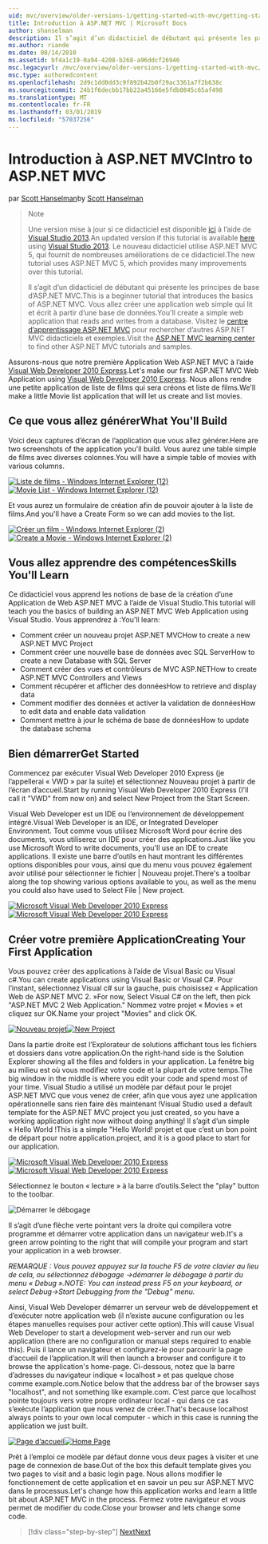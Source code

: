 ```yaml
---
uid: mvc/overview/older-versions-1/getting-started-with-mvc/getting-started-with-mvc-part1
title: Introduction à ASP.NET MVC | Microsoft Docs
author: shanselman
description: Il s’agit d’un didacticiel de débutant qui présente les principes de base d’ASP.NET MVC. Créer une application web simple qui lit et écrit à partir d’une base de données.
ms.author: riande
ms.date: 08/14/2010
ms.assetid: bf4a1c19-0a94-4208-b268-a96ddcf26946
msc.legacyurl: /mvc/overview/older-versions-1/getting-started-with-mvc/getting-started-with-mvc-part1
msc.type: authoredcontent
ms.openlocfilehash: 2d9c1dd0dd3c9f892b42b0f29ac3361a7f2b638c
ms.sourcegitcommit: 24b1f6decbb17bb22a45166e5fdb0845c65af498
ms.translationtype: MT
ms.contentlocale: fr-FR
ms.lasthandoff: 03/01/2019
ms.locfileid: "57037256"
---
```

<a name="intro-to-aspnet-mvc"></a><span data-ttu-id="64488-104">Introduction à ASP.NET MVC</span><span class="sxs-lookup"><span data-stu-id="64488-104">Intro to ASP.NET MVC</span></span>
====================
<span data-ttu-id="64488-105">par [Scott Hanselman](https://github.com/shanselman)</span><span class="sxs-lookup"><span data-stu-id="64488-105">by [Scott Hanselman](https://github.com/shanselman)</span></span>

> > [!NOTE]
> > <span data-ttu-id="64488-106">Une version mise à jour si ce didacticiel est disponible [ici](../../getting-started/introduction/getting-started.md) à l’aide de [Visual Studio 2013](https://my.visualstudio.com/Downloads?q=visual%20studio%202013).</span><span class="sxs-lookup"><span data-stu-id="64488-106">An updated version if this tutorial is available [here](../../getting-started/introduction/getting-started.md) using [Visual Studio 2013](https://my.visualstudio.com/Downloads?q=visual%20studio%202013).</span></span> <span data-ttu-id="64488-107">Le nouveau didacticiel utilise ASP.NET MVC 5, qui fournit de nombreuses améliorations de ce didacticiel.</span><span class="sxs-lookup"><span data-stu-id="64488-107">The new tutorial uses ASP.NET MVC 5, which provides many improvements over this tutorial.</span></span>
>
>
> <span data-ttu-id="64488-108">Il s’agit d’un didacticiel de débutant qui présente les principes de base d’ASP.NET MVC.</span><span class="sxs-lookup"><span data-stu-id="64488-108">This is a beginner tutorial that introduces the basics of ASP.NET MVC.</span></span> <span data-ttu-id="64488-109">Vous allez créer une application web simple qui lit et écrit à partir d’une base de données.</span><span class="sxs-lookup"><span data-stu-id="64488-109">You'll create a simple web application that reads and writes from a database.</span></span> <span data-ttu-id="64488-110">Visitez le [centre d’apprentissage ASP.NET MVC](../../../index.md) pour rechercher d’autres ASP.NET MVC didacticiels et exemples.</span><span class="sxs-lookup"><span data-stu-id="64488-110">Visit the [ASP.NET MVC learning center](../../../index.md) to find other ASP.NET MVC tutorials and samples.</span></span>


<span data-ttu-id="64488-111">Assurons-nous que notre première Application Web ASP.NET MVC à l’aide [Visual Web Developer 2010 Express](https://www.microsoft.com/express/Web/).</span><span class="sxs-lookup"><span data-stu-id="64488-111">Let's make our first ASP.NET MVC Web Application using [Visual Web Developer 2010 Express](https://www.microsoft.com/express/Web/).</span></span> <span data-ttu-id="64488-112">Nous allons rendre une petite application de liste de films qui sera créons et liste de films.</span><span class="sxs-lookup"><span data-stu-id="64488-112">We'll make a little Movie list application that will let us create and list movies.</span></span>

## <a name="what-youll-build"></a><span data-ttu-id="64488-113">Ce que vous allez générer</span><span class="sxs-lookup"><span data-stu-id="64488-113">What You'll Build</span></span>

<span data-ttu-id="64488-114">Voici deux captures d’écran de l’application que vous allez générer.</span><span class="sxs-lookup"><span data-stu-id="64488-114">Here are two screenshots of the application you'll build.</span></span> <span data-ttu-id="64488-115">Vous aurez une table simple de films avec diverses colonnes.</span><span class="sxs-lookup"><span data-stu-id="64488-115">You will have a simple table of movies with various columns.</span></span>

<span data-ttu-id="64488-116">[![Liste de films - Windows Internet Explorer (12)](getting-started-with-mvc-part1/_static/image2.png)](getting-started-with-mvc-part1/_static/image1.png)</span><span class="sxs-lookup"><span data-stu-id="64488-116">[![Movie List - Windows Internet Explorer (12)](getting-started-with-mvc-part1/_static/image2.png)](getting-started-with-mvc-part1/_static/image1.png)</span></span>

<span data-ttu-id="64488-117">Et vous aurez un formulaire de création afin de pouvoir ajouter à la liste de films.</span><span class="sxs-lookup"><span data-stu-id="64488-117">And you'll have a Create Form so we can add movies to the list.</span></span>

<span data-ttu-id="64488-118">[![Créer un film - Windows Internet Explorer (2)](getting-started-with-mvc-part1/_static/image4.png)](getting-started-with-mvc-part1/_static/image3.png)</span><span class="sxs-lookup"><span data-stu-id="64488-118">[![Create a Movie - Windows Internet Explorer (2)](getting-started-with-mvc-part1/_static/image4.png)](getting-started-with-mvc-part1/_static/image3.png)</span></span>

## <a name="skills-youll-learn"></a><span data-ttu-id="64488-119">Vous allez apprendre des compétences</span><span class="sxs-lookup"><span data-stu-id="64488-119">Skills You'll Learn</span></span>

<span data-ttu-id="64488-120">Ce didacticiel vous apprend les notions de base de la création d’une Application de Web ASP.NET MVC à l’aide de Visual Studio.</span><span class="sxs-lookup"><span data-stu-id="64488-120">This tutorial will teach you the basics of building an ASP.NET MVC Web Application using Visual Studio.</span></span> <span data-ttu-id="64488-121">Vous apprendrez à :</span><span class="sxs-lookup"><span data-stu-id="64488-121">You'll learn:</span></span>

- <span data-ttu-id="64488-122">Comment créer un nouveau projet ASP.NET MVC</span><span class="sxs-lookup"><span data-stu-id="64488-122">How to create a new ASP.NET MVC Project</span></span>
- <span data-ttu-id="64488-123">Comment créer une nouvelle base de données avec SQL Server</span><span class="sxs-lookup"><span data-stu-id="64488-123">How to create a new Database with SQL Server</span></span>
- <span data-ttu-id="64488-124">Comment créer des vues et contrôleurs de MVC ASP.NET</span><span class="sxs-lookup"><span data-stu-id="64488-124">How to create ASP.NET MVC Controllers and Views</span></span>
- <span data-ttu-id="64488-125">Comment récupérer et afficher des données</span><span class="sxs-lookup"><span data-stu-id="64488-125">How to retrieve and display data</span></span>
- <span data-ttu-id="64488-126">Comment modifier des données et activer la validation de données</span><span class="sxs-lookup"><span data-stu-id="64488-126">How to edit data and enable data validation</span></span>
- <span data-ttu-id="64488-127">Comment mettre à jour le schéma de base de données</span><span class="sxs-lookup"><span data-stu-id="64488-127">How to update the database schema</span></span>

## <a name="get-started"></a><span data-ttu-id="64488-128">Bien démarrer</span><span class="sxs-lookup"><span data-stu-id="64488-128">Get Started</span></span>

<span data-ttu-id="64488-129">Commencez par exécuter Visual Web Developer 2010 Express (je l’appellerai « VWD » par la suite) et sélectionnez Nouveau projet à partir de l’écran d’accueil.</span><span class="sxs-lookup"><span data-stu-id="64488-129">Start by running Visual Web Developer 2010 Express (I'll call it "VWD" from now on) and select New Project from the Start Screen.</span></span>

<span data-ttu-id="64488-130">Visual Web Developer est un IDE ou l’environnement de développement intégré.</span><span class="sxs-lookup"><span data-stu-id="64488-130">Visual Web Developer is an IDE, or Integrated Developer Environment.</span></span> <span data-ttu-id="64488-131">Tout comme vous utilisez Microsoft Word pour écrire des documents, vous utiliserez un IDE pour créer des applications.</span><span class="sxs-lookup"><span data-stu-id="64488-131">Just like you use Microsoft Word to write documents, you'll use an IDE to create applications.</span></span> <span data-ttu-id="64488-132">Il existe une barre d’outils en haut montrant les différentes options disponibles pour vous, ainsi que du menu vous pouvez également avoir utilisé pour sélectionner le fichier | Nouveau projet.</span><span class="sxs-lookup"><span data-stu-id="64488-132">There's a toolbar along the top showing various options available to you, as well as the menu you could also have used to Select File | New project.</span></span>

<span data-ttu-id="64488-133">[![Microsoft Visual Web Developer 2010 Express](getting-started-with-mvc-part1/_static/image6.png)](getting-started-with-mvc-part1/_static/image5.png)</span><span class="sxs-lookup"><span data-stu-id="64488-133">[![Microsoft Visual Web Developer 2010 Express](getting-started-with-mvc-part1/_static/image6.png)](getting-started-with-mvc-part1/_static/image5.png)</span></span>

## <a name="creating-your-first-application"></a><span data-ttu-id="64488-134">Créer votre première Application</span><span class="sxs-lookup"><span data-stu-id="64488-134">Creating Your First Application</span></span>

<span data-ttu-id="64488-135">Vous pouvez créer des applications à l’aide de Visual Basic ou Visual c#.</span><span class="sxs-lookup"><span data-stu-id="64488-135">You can create applications using Visual Basic or Visual C#.</span></span> <span data-ttu-id="64488-136">Pour l’instant, sélectionnez Visual c# sur la gauche, puis choisissez « Application Web de ASP.NET MVC 2. »</span><span class="sxs-lookup"><span data-stu-id="64488-136">For now, Select Visual C# on the left, then pick "ASP.NET MVC 2 Web Application."</span></span> <span data-ttu-id="64488-137">Nommez votre projet « Movies » et cliquez sur OK.</span><span class="sxs-lookup"><span data-stu-id="64488-137">Name your project "Movies" and click OK.</span></span>

<span data-ttu-id="64488-138">[![Nouveau projet](getting-started-with-mvc-part1/_static/image8.png)](getting-started-with-mvc-part1/_static/image7.png)</span><span class="sxs-lookup"><span data-stu-id="64488-138">[![New Project](getting-started-with-mvc-part1/_static/image8.png)](getting-started-with-mvc-part1/_static/image7.png)</span></span>

<span data-ttu-id="64488-139">Dans la partie droite est l’Explorateur de solutions affichant tous les fichiers et dossiers dans votre application.</span><span class="sxs-lookup"><span data-stu-id="64488-139">On the right-hand side is the Solution Explorer showing all the files and folders in your application.</span></span> <span data-ttu-id="64488-140">La fenêtre big au milieu est où vous modifiez votre code et la plupart de votre temps.</span><span class="sxs-lookup"><span data-stu-id="64488-140">The big window in the middle is where you edit your code and spend most of your time.</span></span> <span data-ttu-id="64488-141">Visual Studio a utilisé un modèle par défaut pour le projet ASP.NET MVC que vous venez de créer, afin que vous ayez une application opérationnelle sans rien faire dès maintenant !</span><span class="sxs-lookup"><span data-stu-id="64488-141">Visual Studio used a default template for the ASP.NET MVC project you just created, so you have a working application right now without doing anything!</span></span> <span data-ttu-id="64488-142">Il s’agit d’un simple « Hello World !</span><span class="sxs-lookup"><span data-stu-id="64488-142">This is a simple "Hello World!</span></span> <span data-ttu-id="64488-143">projet et que c’est un bon point de départ pour notre application.</span><span class="sxs-lookup"><span data-stu-id="64488-143">project, and it is a good place to start for our application.</span></span>

<span data-ttu-id="64488-144">[![Microsoft Visual Web Developer 2010 Express](getting-started-with-mvc-part1/_static/image10.png)](getting-started-with-mvc-part1/_static/image9.png)</span><span class="sxs-lookup"><span data-stu-id="64488-144">[![Microsoft Visual Web Developer 2010 Express](getting-started-with-mvc-part1/_static/image10.png)](getting-started-with-mvc-part1/_static/image9.png)</span></span>

<span data-ttu-id="64488-145">Sélectionnez le bouton « lecture » à la barre d’outils.</span><span class="sxs-lookup"><span data-stu-id="64488-145">Select the "play" button to the toolbar.</span></span>

![Démarrer le débogage](getting-started-with-mvc-part1/_static/image11.png)

<span data-ttu-id="64488-147">Il s’agit d’une flèche verte pointant vers la droite qui compilera votre programme et démarrer votre application dans un navigateur web.</span><span class="sxs-lookup"><span data-stu-id="64488-147">It's a green arrow pointing to the right that will compile your program and start your application in a web browser.</span></span>

<span data-ttu-id="64488-148">*REMARQUE : Vous pouvez appuyez sur la touche F5 de votre clavier au lieu de cela, ou sélectionnez débogage -&gt;démarrer le débogage à partir du menu « Debug ».*</span><span class="sxs-lookup"><span data-stu-id="64488-148">*NOTE: You can instead press F5 on your keyboard, or select Debug-&gt;Start Debugging from the "Debug" menu.*</span></span>

<span data-ttu-id="64488-149">Ainsi, Visual Web Developer démarrer un serveur web de développement et d’exécuter notre application web (il n’existe aucune configuration ou les étapes manuelles requises pour activer cette option).</span><span class="sxs-lookup"><span data-stu-id="64488-149">This will cause Visual Web Developer to start a development web-server and run our web application (there are no configuration or manual steps required to enable this).</span></span> <span data-ttu-id="64488-150">Puis il lance un navigateur et configurez-le pour parcourir la page d’accueil de l’application.</span><span class="sxs-lookup"><span data-stu-id="64488-150">It will then launch a browser and configure it to browse the application's home-page.</span></span> <span data-ttu-id="64488-151">Ci-dessous, notez que la barre d’adresses du navigateur indique « localhost » et pas quelque chose comme example.com.</span><span class="sxs-lookup"><span data-stu-id="64488-151">Notice below that the address bar of the browser says "localhost", and not something like example.com.</span></span> <span data-ttu-id="64488-152">C’est parce que localhost pointe toujours vers votre propre ordinateur local - qui dans ce cas s’exécute l’application que nous venez de créer.</span><span class="sxs-lookup"><span data-stu-id="64488-152">That's because localhost always points to your own local computer - which in this case is running the application we just built.</span></span>

<span data-ttu-id="64488-153">[![Page d’accueil](getting-started-with-mvc-part1/_static/image13.png)](getting-started-with-mvc-part1/_static/image12.png)</span><span class="sxs-lookup"><span data-stu-id="64488-153">[![Home Page](getting-started-with-mvc-part1/_static/image13.png)](getting-started-with-mvc-part1/_static/image12.png)</span></span>

<span data-ttu-id="64488-154">Prêt à l’emploi ce modèle par défaut donne vous deux pages à visiter et une page de connexion de base.</span><span class="sxs-lookup"><span data-stu-id="64488-154">Out of the box this default template gives you two pages to visit and a basic login page.</span></span> <span data-ttu-id="64488-155">Nous allons modifier le fonctionnement de cette application et en savoir un peu sur ASP.NET MVC dans le processus.</span><span class="sxs-lookup"><span data-stu-id="64488-155">Let's change how this application works and learn a little bit about ASP.NET MVC in the process.</span></span> <span data-ttu-id="64488-156">Fermez votre navigateur et vous permet de modifier du code.</span><span class="sxs-lookup"><span data-stu-id="64488-156">Close your browser and lets change some code.</span></span>

> [!div class="step-by-step"]
> [<span data-ttu-id="64488-157">Next</span><span class="sxs-lookup"><span data-stu-id="64488-157">Next</span></span>](getting-started-with-mvc-part2.md)
